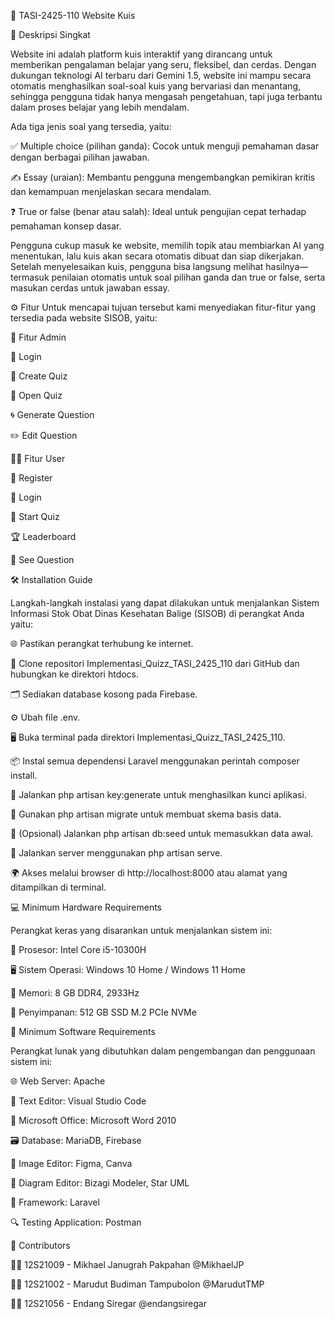 🎯 TASI-2425-110 Website Kuis

📌 Deskripsi Singkat

Website ini adalah platform kuis interaktif yang dirancang untuk memberikan pengalaman belajar yang seru, fleksibel, dan cerdas. Dengan dukungan teknologi AI terbaru dari Gemini 1.5, website ini mampu secara otomatis menghasilkan soal-soal kuis yang bervariasi dan menantang, sehingga pengguna tidak hanya mengasah pengetahuan, tapi juga terbantu dalam proses belajar yang lebih mendalam.

Ada tiga jenis soal yang tersedia, yaitu:

✅ Multiple choice (pilihan ganda): Cocok untuk menguji pemahaman dasar dengan berbagai pilihan jawaban.

✍️ Essay (uraian): Membantu pengguna mengembangkan pemikiran kritis dan kemampuan menjelaskan secara mendalam.

❓ True or false (benar atau salah): Ideal untuk pengujian cepat terhadap pemahaman konsep dasar.

Pengguna cukup masuk ke website, memilih topik atau membiarkan AI yang menentukan, lalu kuis akan secara otomatis dibuat dan siap dikerjakan. Setelah menyelesaikan kuis, pengguna bisa langsung melihat hasilnya—termasuk penilaian otomatis untuk soal pilihan ganda dan true or false, serta masukan cerdas untuk jawaban essay.

⚙️ Fitur
Untuk mencapai tujuan tersebut kami menyediakan fitur-fitur yang tersedia pada website SISOB, yaitu:

👑 Fitur Admin

🔐 Login

🧠 Create Quiz

📢 Open Quiz

🌀 Generate Question

✏️ Edit Question

🙋‍♂️ Fitur User

📝 Register

🔐 Login

🚀 Start Quiz

🏆 Leaderboard

📄 See Question

🛠️ Installation Guide

Langkah-langkah instalasi yang dapat dilakukan untuk menjalankan Sistem Informasi Stok Obat Dinas Kesehatan Balige (SISOB) di perangkat Anda yaitu:

🌐 Pastikan perangkat terhubung ke internet.

📁 Clone repositori Implementasi_Quizz_TASI_2425_110 dari GitHub dan hubungkan ke direktori htdocs.

🗂️ Sediakan database kosong pada Firebase.

⚙️ Ubah file .env.

🖥️ Buka terminal pada direktori Implementasi_Quizz_TASI_2425_110.

📦 Instal semua dependensi Laravel menggunakan perintah composer install.

🔑 Jalankan php artisan key:generate untuk menghasilkan kunci aplikasi.

🧱 Gunakan php artisan migrate untuk membuat skema basis data.

🌱 (Opsional) Jalankan php artisan db:seed untuk memasukkan data awal.

🚀 Jalankan server menggunakan php artisan serve.

🌍 Akses melalui browser di http://localhost:8000 atau alamat yang ditampilkan di terminal.

💻 Minimum Hardware Requirements

Perangkat keras yang disarankan untuk menjalankan sistem ini:

🧠 Prosesor: Intel Core i5-10300H

🖥️ Sistem Operasi: Windows 10 Home / Windows 11 Home

🧵 Memori: 8 GB DDR4, 2933Hz

💾 Penyimpanan: 512 GB SSD M.2 PCIe NVMe

🧰 Minimum Software Requirements

Perangkat lunak yang dibutuhkan dalam pengembangan dan penggunaan sistem ini:

🌐 Web Server: Apache

📝 Text Editor: Visual Studio Code

📄 Microsoft Office: Microsoft Word 2010

🗃️ Database: MariaDB, Firebase

🎨 Image Editor: Figma, Canva

🧭 Diagram Editor: Bizagi Modeler, Star UML

🧱 Framework: Laravel

🔍 Testing Application: Postman

👥 Contributors

👨‍💻 12S21009 - Mikhael Janugrah Pakpahan @MikhaelJP

👨‍💻 12S21002 - Marudut Budiman Tampubolon @MarudutTMP

👩‍💻 12S21056 - Endang Siregar @endangsiregar

